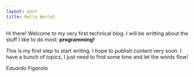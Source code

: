 ```yaml
---
layout: post
title: Hello World!
---
```


Hi there! Welcome to my very first technical blog. I will be writting about the stuff I like to do most: **programming!**

This is my first step to start writing. I hope to publish content very soon. I have a bunch of topics, I just need to find some time and let the words flow!

*Eduardo Figarola*
